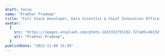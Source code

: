 ```yaml
---
draft: false
name: "Prakhar Pradeep"
title: "Full Stack Developer, Data Scientist & Chief Innovation Officer"
avatar:
  {
    src: "https://images.unsplash.com/photo-1633332755192-727a05c4013d?&fit=crop&w=280",
    alt: "Prakhar Pradeep",
  }
publishDate: "2022-11-08 15:39"
---
```

